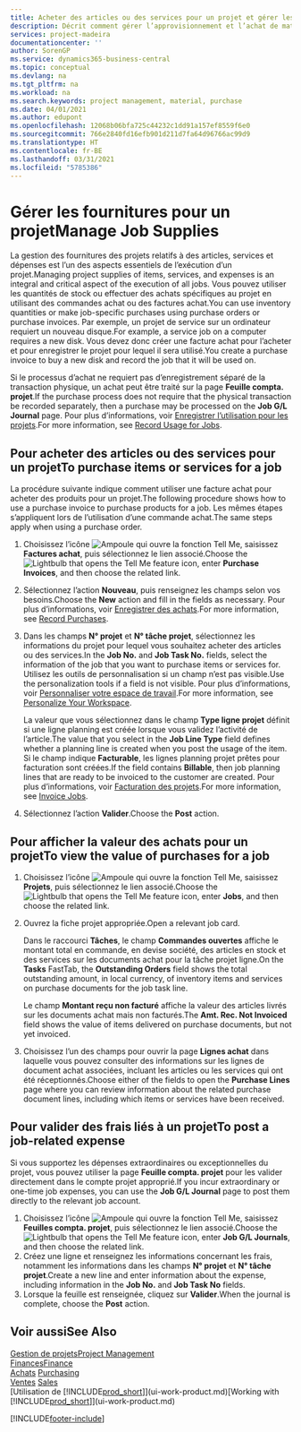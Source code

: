 ```yaml
---
title: Acheter des articles ou des services pour un projet et gérer les fournitures| Microsoft Docs
description: Décrit comment gérer l’approvisionnement et l’achat de matériel et de services pour les projets.
services: project-madeira
documentationcenter: ''
author: SorenGP
ms.service: dynamics365-business-central
ms.topic: conceptual
ms.devlang: na
ms.tgt_pltfrm: na
ms.workload: na
ms.search.keywords: project management, material, purchase
ms.date: 04/01/2021
ms.author: edupont
ms.openlocfilehash: 12068b06bfa725c44232c1dd91a157ef8559f6e0
ms.sourcegitcommit: 766e2840fd16efb901d211d7fa64d96766ac99d9
ms.translationtype: HT
ms.contentlocale: fr-BE
ms.lasthandoff: 03/31/2021
ms.locfileid: "5785386"
---
```

# <a name="manage-job-supplies"></a><span data-ttu-id="767f8-103">Gérer les fournitures pour un projet</span><span class="sxs-lookup"><span data-stu-id="767f8-103">Manage Job Supplies</span></span>
<span data-ttu-id="767f8-104">La gestion des fournitures des projets relatifs à des articles, services et dépenses est l’un des aspects essentiels de l’exécution d’un projet.</span><span class="sxs-lookup"><span data-stu-id="767f8-104">Managing project supplies of items, services, and expenses is an integral and critical aspect of the execution of all jobs.</span></span> <span data-ttu-id="767f8-105">Vous pouvez utiliser les quantités de stock ou effectuer des achats spécifiques au projet en utilisant des commandes achat ou des factures achat.</span><span class="sxs-lookup"><span data-stu-id="767f8-105">You can use inventory quantities or make job-specific purchases using purchase orders or purchase invoices.</span></span> <span data-ttu-id="767f8-106">Par exemple, un projet de service sur un ordinateur requiert un nouveau disque.</span><span class="sxs-lookup"><span data-stu-id="767f8-106">For example, a service job on a computer requires a new disk.</span></span> <span data-ttu-id="767f8-107">Vous devez donc créer une facture achat pour l’acheter et pour enregistrer le projet pour lequel il sera utilisé.</span><span class="sxs-lookup"><span data-stu-id="767f8-107">You create a purchase invoice to buy a new disk and record the job that it will be used on.</span></span>

<span data-ttu-id="767f8-108">Si le processus d’achat ne requiert pas d’enregistrement séparé de la transaction physique, un achat peut être traité sur la page **Feuille compta. projet**.</span><span class="sxs-lookup"><span data-stu-id="767f8-108">If the purchase process does not require that the physical transaction be recorded separately, then a purchase may be processed on the **Job G/L Journal** page.</span></span> <span data-ttu-id="767f8-109">Pour plus d’informations, voir [Enregistrer l’utilisation pour les projets](projects-how-record-job-usage.md).</span><span class="sxs-lookup"><span data-stu-id="767f8-109">For more information, see [Record Usage for Jobs](projects-how-record-job-usage.md).</span></span>

## <a name="to-purchase-items-or-services-for-a-job"></a><span data-ttu-id="767f8-110">Pour acheter des articles ou des services pour un projet</span><span class="sxs-lookup"><span data-stu-id="767f8-110">To purchase items or services for a job</span></span>
<span data-ttu-id="767f8-111">La procédure suivante indique comment utiliser une facture achat pour acheter des produits pour un projet.</span><span class="sxs-lookup"><span data-stu-id="767f8-111">The following procedure shows how to use a purchase invoice to purchase products for a job.</span></span> <span data-ttu-id="767f8-112">Les mêmes étapes s’appliquent lors de l’utilisation d’une commande achat.</span><span class="sxs-lookup"><span data-stu-id="767f8-112">The same steps apply when using a purchase order.</span></span>  

1. <span data-ttu-id="767f8-113">Choisissez l’icône ![Ampoule qui ouvre la fonction Tell Me](media/ui-search/search_small.png "Dites-moi ce que vous voulez faire"), saisissez **Factures achat**, puis sélectionnez le lien associé.</span><span class="sxs-lookup"><span data-stu-id="767f8-113">Choose the ![Lightbulb that opens the Tell Me feature](media/ui-search/search_small.png "Tell me what you want to do") icon, enter **Purchase Invoices**, and then choose the related link.</span></span>  
2. <span data-ttu-id="767f8-114">Sélectionnez l’action **Nouveau**, puis renseignez les champs selon vos besoins.</span><span class="sxs-lookup"><span data-stu-id="767f8-114">Choose the **New** action and fill in the fields as necessary.</span></span> <span data-ttu-id="767f8-115">Pour plus d’informations, voir [Enregistrer des achats](purchasing-how-record-purchases.md).</span><span class="sxs-lookup"><span data-stu-id="767f8-115">For more information, see [Record Purchases](purchasing-how-record-purchases.md).</span></span>
3. <span data-ttu-id="767f8-116">Dans les champs **N° projet** et **N° tâche projet**, sélectionnez les informations du projet pour lequel vous souhaitez acheter des articles ou des services.</span><span class="sxs-lookup"><span data-stu-id="767f8-116">In the **Job No.** and **Job Task No.** fields, select the information of the job that you want to purchase items or services for.</span></span> <span data-ttu-id="767f8-117">Utilisez les outils de personnalisation si un champ n’est pas visible.</span><span class="sxs-lookup"><span data-stu-id="767f8-117">Use the personalization tools if a field is not visible.</span></span> <span data-ttu-id="767f8-118">Pour plus d’informations, voir [Personnaliser votre espace de travail](ui-personalization-user.md).</span><span class="sxs-lookup"><span data-stu-id="767f8-118">For more information, see [Personalize Your Workspace](ui-personalization-user.md).</span></span>

    <span data-ttu-id="767f8-119">La valeur que vous sélectionnez dans le champ **Type ligne projet** définit si une ligne planning est créée lorsque vous validez l’activité de l’article.</span><span class="sxs-lookup"><span data-stu-id="767f8-119">The value that you select in the **Job Line Type** field defines whether a planning line is created when you post the usage of the item.</span></span> <span data-ttu-id="767f8-120">Si le champ indique **Facturable**, les lignes planning projet prêtes pour facturation sont créées.</span><span class="sxs-lookup"><span data-stu-id="767f8-120">If the field contains **Billable**, then job planning lines that are ready to be invoiced to the customer are created.</span></span> <span data-ttu-id="767f8-121">Pour plus d’informations, voir [Facturation des projets](projects-how-invoice-jobs.md).</span><span class="sxs-lookup"><span data-stu-id="767f8-121">For more information, see [Invoice Jobs](projects-how-invoice-jobs.md).</span></span>
4. <span data-ttu-id="767f8-122">Sélectionnez l’action **Valider**.</span><span class="sxs-lookup"><span data-stu-id="767f8-122">Choose the **Post** action.</span></span>

## <a name="to-view-the-value-of-purchases-for-a-job"></a><span data-ttu-id="767f8-123">Pour afficher la valeur des achats pour un projet</span><span class="sxs-lookup"><span data-stu-id="767f8-123">To view the value of purchases for a job</span></span>
1. <span data-ttu-id="767f8-124">Choisissez l’icône ![Ampoule qui ouvre la fonction Tell Me](media/ui-search/search_small.png "Dites-moi ce que vous voulez faire"), saisissez **Projets**, puis sélectionnez le lien associé.</span><span class="sxs-lookup"><span data-stu-id="767f8-124">Choose the ![Lightbulb that opens the Tell Me feature](media/ui-search/search_small.png "Tell me what you want to do") icon, enter **Jobs**, and then choose the related link.</span></span>
2. <span data-ttu-id="767f8-125">Ouvrez la fiche projet appropriée.</span><span class="sxs-lookup"><span data-stu-id="767f8-125">Open a relevant job card.</span></span>

    <span data-ttu-id="767f8-126">Dans le raccourci **Tâches**, le champ **Commandes ouvertes** affiche le montant total en commande, en devise société, des articles en stock et des services sur les documents achat pour la tâche projet ligne.</span><span class="sxs-lookup"><span data-stu-id="767f8-126">On the **Tasks** FastTab, the **Outstanding Orders** field shows the total outstanding amount, in local currency, of inventory items and services on purchase documents for the job task line.</span></span>  

    <span data-ttu-id="767f8-127">Le champ **Montant reçu non facturé** affiche la valeur des articles livrés sur les documents achat mais non facturés.</span><span class="sxs-lookup"><span data-stu-id="767f8-127">The **Amt. Rec. Not Invoiced** field shows the value of items delivered on purchase documents, but not yet invoiced.</span></span>  
3. <span data-ttu-id="767f8-128">Choisissez l’un des champs pour ouvrir la page **Lignes achat** dans laquelle vous pouvez consulter des informations sur les lignes de document achat associées, incluant les articles ou les services qui ont été réceptionnés.</span><span class="sxs-lookup"><span data-stu-id="767f8-128">Choose either of the fields to open the **Purchase Lines** page where you can review information about the related purchase document lines, including which items or services have been received.</span></span>

## <a name="to-post-a-job-related-expense"></a><span data-ttu-id="767f8-129">Pour valider des frais liés à un projet</span><span class="sxs-lookup"><span data-stu-id="767f8-129">To post a job-related expense</span></span>
<span data-ttu-id="767f8-130">Si vous supportez les dépenses extraordinaires ou exceptionnelles du projet, vous pouvez utiliser la page **Feuille compta. projet** pour les valider directement dans le compte projet approprié.</span><span class="sxs-lookup"><span data-stu-id="767f8-130">If you incur extraordinary or one-time job expenses, you can use the **Job G/L Journal** page to post them directly to the relevant job account.</span></span>

1. <span data-ttu-id="767f8-131">Choisissez l’icône ![Ampoule qui ouvre la fonction Tell Me](media/ui-search/search_small.png "Dites-moi ce que vous voulez faire"), saisissez **Feuilles compta. projet**, puis sélectionnez le lien associé.</span><span class="sxs-lookup"><span data-stu-id="767f8-131">Choose the ![Lightbulb that opens the Tell Me feature](media/ui-search/search_small.png "Tell me what you want to do") icon, enter **Job G/L Journals**, and then choose the related link.</span></span>  
2. <span data-ttu-id="767f8-132">Créez une ligne et renseignez les informations concernant les frais, notamment les informations dans les champs **N° projet** et **N° tâche projet**.</span><span class="sxs-lookup"><span data-stu-id="767f8-132">Create a new line and enter information about the expense, including information in the **Job No.** and **Job Task No** fields.</span></span>  
3. <span data-ttu-id="767f8-133">Lorsque la feuille est renseignée, cliquez sur **Valider**.</span><span class="sxs-lookup"><span data-stu-id="767f8-133">When the journal is complete, choose the **Post** action.</span></span>

## <a name="see-also"></a><span data-ttu-id="767f8-134">Voir aussi</span><span class="sxs-lookup"><span data-stu-id="767f8-134">See Also</span></span>
[<span data-ttu-id="767f8-135">Gestion de projets</span><span class="sxs-lookup"><span data-stu-id="767f8-135">Project Management</span></span>](projects-manage-projects.md)  
[<span data-ttu-id="767f8-136">Finances</span><span class="sxs-lookup"><span data-stu-id="767f8-136">Finance</span></span>](finance.md)  
<span data-ttu-id="767f8-137">[Achats](purchasing-manage-purchasing.md)       </span><span class="sxs-lookup"><span data-stu-id="767f8-137">[Purchasing](purchasing-manage-purchasing.md)       </span></span>  
<span data-ttu-id="767f8-138">[Ventes](sales-manage-sales.md)    </span><span class="sxs-lookup"><span data-stu-id="767f8-138">[Sales](sales-manage-sales.md)    </span></span>  
<span data-ttu-id="767f8-139">[Utilisation de [!INCLUDE[prod_short](includes/prod_short.md)]](ui-work-product.md)</span><span class="sxs-lookup"><span data-stu-id="767f8-139">[Working with [!INCLUDE[prod_short](includes/prod_short.md)]](ui-work-product.md)</span></span>  


[!INCLUDE[footer-include](includes/footer-banner.md)]